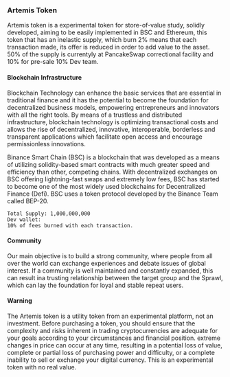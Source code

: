 ### Artemis Token

Artemis token is a experimental token for store-of-value study, solidly developed, aiming to be easily implemented in BSC and Ethereum, this token that has an inelastic supply, which burn 2\% means that each transaction made, its offer is reduced in order to add value to the asset. 50\% of the supply is currentyly at PancakeSwap correctional facility and 10\% for pre-sale 10\% Dev team.

#### Blockchain Infrastructure 

Blockchain Technology can enhance the basic services that are
essential in traditional finance and it has the potential to become the
foundation for decentralized business models, empowering entrepreneurs and
innovators with all the right tools. By means of a trustless and distributed
infrastructure, blockchain technology is optimizing transactional costs and
allows the rise of decentralized, innovative, interoperable, borderless and
transparent applications which facilitate open access and encourage
permissionless innovations. 

Binance Smart Chain (BSC) is a blockchain that was developed as a means of utilizing solidity-based
smart contracts with much greater speed and efficiency than other, competing chains.
With decentralized exchanges on BSC offering lightning-fast swaps and extremely low
fees, BSC has started to become one of the most widely used blockchains for
Decentralized Finance (Defi). BSC uses a token protocol developed by the
Binance Team called BEP-20.

    Total Supply: 1,000,000,000   
    Dev wallet: 
    10% of fees burned with each transaction.  
    
#### Community

Our main objective is to build a strong community, where people from all over the world can exchange experiences and debate issues of global interest. If a community is well maintained and constantly expanded, this can result ina trusting relationship between the target group and the Sprawl, which can lay the foundation  for  loyal  and  stable  repeat  users.   

#### Warning

The Artemis token is a utility token from an experimental platform,
not an investment. Before purchasing a token, you should ensure that the complexity and risks inherent in trading cryptocurrencies are adequate for
your goals according to your circumstances and financial position. extreme changes
in price can occur at any time, resulting in a potential loss of value, complete
or partial loss of purchasing power and difficulty, or a complete inability to sell
or exchange your digital currency. This is an experimental token with no real value.
